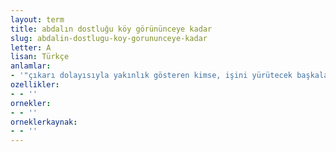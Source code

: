 ```yaml
---
layout: term
title: abdalın dostluğu köy görününceye kadar
slug: abdalin-dostlugu-koy-gorununceye-kadar
letter: A
lisan: Türkçe
anlamlar:
- '"çıkarı dolayısıyla yakınlık gösteren kimse, işini yürütecek başkalarını bulduğunda sizinle ilgisini keser" anlamında kullanılan bir söz'
ozellikler:
- - ''
ornekler:
- - ''
orneklerkaynak:
- - ''
---
```

